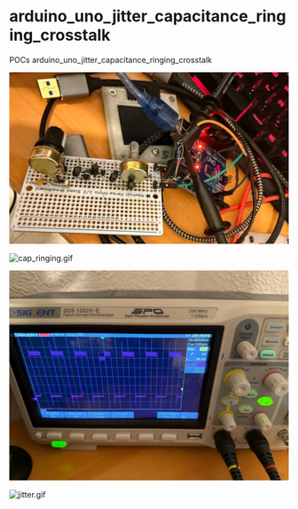 # arduino_uno_jitter_capacitance_ringing_crosstalk
POCs arduino_uno_jitter_capacitance_ringing_crosstalk

![board.jpg](board.jpg)  

![cap_ringing.gif](cap_ringing.gif)  

![crosstalk.jpg](crosstalk.jpg)  

![jitter.gif](jitter.gif)  
